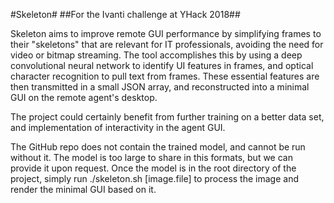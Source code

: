 #Skeleton#
##For the Ivanti challenge at YHack 2018##

Skeleton aims to improve remote GUI performance by simplifying frames to their "skeletons" that are relevant for IT professionals, avoiding the need for video or bitmap streaming. The tool accomplishes this by using a deep convolutional neural network to identify UI features in frames, and optical character recognition to pull text from frames. These essential features are then transmitted in a small JSON array, and reconstructed into a minimal GUI on the remote agent's desktop.

The project could certainly benefit from further training on a better data set, and implementation of interactivity in the agent GUI.

The GitHub repo does not contain the trained model, and cannot be run without it. 
The model is too large to share in this formats, but we can provide it upon request. 
Once the model is in the root directory of the project, simply run ./skeleton.sh [image.file] to process the image and render the minimal GUI based on it.
